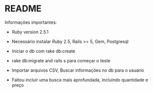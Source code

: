 # README

Informações importantes:

* Ruby version 2.5.1

* Necessário instalar Ruby 2.5, Rails >= 5, Gem, Postgresql

* Iniciar o db com rake db:create

* rake db:migrate and rails s para começar o teste

* Importar arquivos CSV, Buscar informações no db para o usuario

* Faltou incluir uma busca mais aprofundada, incluindo quantidade e preço
